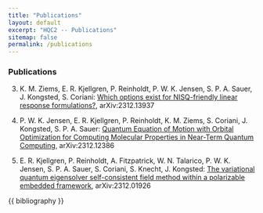 ```yaml
---
title: "Publications"
layout: default
excerpt: "HQC2 -- Publications"
sitemap: false
permalink: /publications
---
```


### Publications

3. K. M. Ziems, E. R. Kjellgren, P. Reinholdt, P. W. K. Jensen, S. P. A. Sauer, J. Kongsted, S. Coriani:
<a href="https://doi.org/10.48550/arXiv.2312.13937">Which options exist for NISQ-friendly linear response formulations?</a>,
arXiv:2312.13937

2. P. W. K. Jensen, E. R. Kjellgren, P. Reinholdt, K. M. Ziems, S. Coriani, J. Kongsted, S. P. A. Sauer:
<a href="https://doi.org/10.48550/arXiv.2312.12386">Quantum Equation of Motion with Orbital Optimization for Computing Molecular Properties in Near-Term Quantum Computing</a>,
arXiv:2312.12386

1. E. R. Kjellgren, P. Reinholdt, A. Fitzpatrick, W. N. Talarico, P. W. K. Jensen, S. P. A. Sauer, S. Coriani, S. Knecht, J. Kongsted:
<a href="https://doi.org/10.48550/arXiv.2312.01926">The variational quantum eigensolver self-consistent field method within a polarizable embedded framework</a>,
arXiv:2312.01926

{{ bibliography }}
